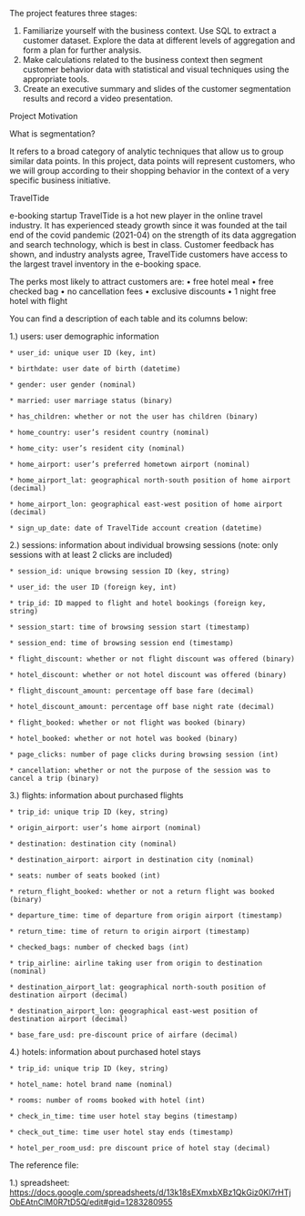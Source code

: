 The project features three stages:

1. Familiarize yourself with the business context. Use SQL to extract a customer dataset. Explore the data at different levels of aggregation and form a plan for further analysis.
2. Make calculations related to the business context then segment customer behavior data with statistical and visual techniques using the appropriate tools.
3. Create an executive summary and slides of the customer segmentation results and record a video presentation.

Project Motivation

What is segmentation? 

It refers to a broad category of analytic techniques that allow us to group similar data points. In this project, data points will represent customers, who we will group according to their shopping behavior in the context of a very specific business initiative.

TravelTide 

e-booking startup TravelTide is a hot new player in the online travel industry. It has experienced steady growth since it was founded at the tail end of the covid pandemic (2021-04) on the strength of its data aggregation and search technology, which is best in class. Customer feedback has shown, and industry analysts agree, TravelTide customers have access to the largest travel inventory in the e-booking space. 

The perks most likely to attract customers are:
• free hotel meal
• free checked bag
• no cancellation fees
• exclusive discounts
• 1 night free hotel with flight

You can find a description of each table and its columns below:
 
1.) users: user demographic information

    * user_id: unique user ID (key, int)
    
    * birthdate: user date of birth (datetime)
    
    * gender: user gender (nominal)
    
    * married: user marriage status (binary)
    
    * has_children: whether or not the user has children (binary)
    
    * home_country: user’s resident country (nominal)
    
    * home_city: user’s resident city (nominal)
    
    * home_airport: user’s preferred hometown airport (nominal)
    
    * home_airport_lat: geographical north-south position of home airport (decimal)
    
    * home_airport_lon: geographical east-west position of home airport (decimal)
    
    * sign_up_date: date of TravelTide account creation (datetime)
    
2.) sessions: information about individual browsing sessions (note: only sessions with at least 2 clicks are included)

    * session_id: unique browsing session ID (key, string)
    
    * user_id: the user ID (foreign key, int)
    
    * trip_id: ID mapped to flight and hotel bookings (foreign key, string)
    
    * session_start: time of browsing session start (timestamp)
    
    * session_end: time of browsing session end (timestamp)
    
    * flight_discount: whether or not flight discount was offered (binary)
    
    * hotel_discount: whether or not hotel discount was offered (binary)
    
    * flight_discount_amount: percentage off base fare (decimal)
    
    * hotel_discount_amount: percentage off base night rate (decimal)
    
    * flight_booked: whether or not flight was booked (binary)
    
    * hotel_booked: whether or not hotel was booked (binary)
    
    * page_clicks: number of page clicks during browsing session (int)
    
    * cancellation: whether or not the purpose of the session was to cancel a trip (binary)
    
3.) flights: information about purchased flights

    * trip_id: unique trip ID (key, string)
    
    * origin_airport: user’s home airport (nominal)
    
    * destination: destination city (nominal)
    
    * destination_airport: airport in destination city (nominal)
    
    * seats: number of seats booked (int)
    
    * return_flight_booked: whether or not a return flight was booked (binary)
    
    * departure_time: time of departure from origin airport (timestamp)
    
    * return_time: time of return to origin airport (timestamp)
    
    * checked_bags: number of checked bags (int)
    
    * trip_airline: airline taking user from origin to destination (nominal)
    
    * destination_airport_lat: geographical north-south position of destination airport (decimal)
    
    * destination_airport_lon: geographical east-west position of destination airport (decimal)
    
    * base_fare_usd: pre-discount price of airfare (decimal)
    
4.) hotels: information about purchased hotel stays

    * trip_id: unique trip ID (key, string)
    
    * hotel_name: hotel brand name (nominal)
    
    * rooms: number of rooms booked with hotel (int)
    
    * check_in_time: time user hotel stay begins (timestamp)
    
    * check_out_time: time user hotel stay ends (timestamp)
    
    * hotel_per_room_usd: pre discount price of hotel stay (decimal)

The reference file:

1.) spreadsheet: https://docs.google.com/spreadsheets/d/13k18sEXmxbXBz1QkGiz0Kl7rHTjObEAtnClM0R7tD5Q/edit#gid=1283280955



